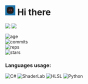 # <img src="https://github.com/REgorion/REgorion/blob/main/utlogo.gif" width="32px"> Hi there 
<img src="https://visitor-badge.glitch.me/badge?page_id=REgorion.visitor-badge&color=5194f0" /> <img src="https://img.shields.io/github/followers/REgorion?style=social" />

![age](https://img.shields.io/static/v1?style=for-the-badge&label=Account%20age%3A&color=555&labelColor=%23ffd33d&message=4%20years)<br/>
![commits](https://img.shields.io/static/v1?style=for-the-badge&label=Сommits%3A&color=555&labelColor=%230366d6&message=119)<br/>
![reps](https://img.shields.io/static/v1?style=for-the-badge&label=Repos%3A&color=555&labelColor=%236a737d&message=5)<br/>
![stars](https://img.shields.io/static/v1?style=for-the-badge&label=Stars%3A&color=555&labelColor=%23fff5b1&message=1%20recived)<br/>


### Languages usage:
![C#](https://img.shields.io/static/v1?style=flat&label=C%23&color=555&labelColor=%23178600&message=49.7%25)
![ShaderLab](https://img.shields.io/static/v1?style=flat&label=ShaderLab&color=555&labelColor=%23ededed&message=42.3%25)
![HLSL](https://img.shields.io/static/v1?style=flat&label=HLSL&color=555&labelColor=%23ededed&message=7.3%25)
![Python](https://img.shields.io/static/v1?style=flat&label=Python&color=555&labelColor=%233572A5&message=0.4%25)

